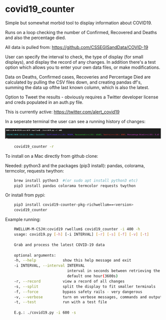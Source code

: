 # covid19_counter

Simple but somewhat morbid tool to display information about COVID19.

Runs on a loop checking the number of Confirmed, Recovered and Deaths and also
the percentage died.

All data is pulled from: <https://github.com/CSSEGISandData/COVID-19>

User can specify the interval to check, the type of display (for small
displays), and display the record of any changes. In addition there's a test
option which allows you to enter your own data files, or make modifications.

Data on Deaths, Confirmed cases, Recoveries and Percentage Died are calculated
by pulling the CSV files down, and creating pandas df's, summing the data up
ofthe last known column, which is also the latest.

Option to Tweet the results - obviously requires a Twitter developer license
and creds populated in an auth.py file.

This is currently active: <https://twitter.com/alert_covid19>

In a seperate terminal the user can see a running history of changes:

![Output looks like](./covid_output.png)

```bash
    covid19_counter -r
```

To install on a Mac directly from github clone:

Needed: python3 and the packages (pip3 install): pandas, colorama, termcolor,
requests twython:

```bash
    brew install python3  #(or sudo apt install python3 etc)
    pip3 install pandas colorama termcolor requests twython
```

Or install from pypi:

```bash
    pip3 install covid19-counter-pkg-richwellum==<version>
    covid19_counter
```

Example running:

```bash
    RWELLUM-M-C5JH:covid19 rwellum$ covid19_counter -i 400 -h
    usage: covid19.py [-h] [-i INTERVAL] [-r] [-s] [-f] [-v] [-t]

    Grab and process the latest COVID-19 data

    optional arguments:
    -h, --help            show this help message and exit
    -i INTERVAL, --interval INTERVAL
                            interval in seconds between retrieving the data again,
                            default one hour(3600s)
    -r, --record          view a record of all changes
    -s, --split           split the display to fit smaller terminals
    -f, --force           bypass safety rails - very dangerous
    -v, --verbose         turn on verbose messages, commands and outputs
    -t, --test            run with a test file

    E.g.: ./covid19.py -i 600 -s
```
